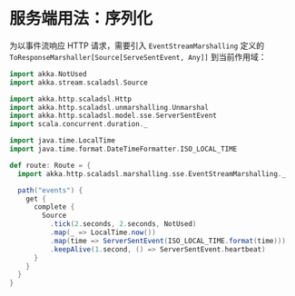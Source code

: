 # 服务端用法：序列化

为以事件流响应 HTTP 请求，需要引入 `EventStreamMarshalling` 定义的 `ToResponseMarshaller[Source[ServeSentEvent, Any]]` 到当前作用域：

```scala
import akka.NotUsed
import akka.stream.scaladsl.Source

import akka.http.scaladsl.Http
import akka.http.scaladsl.unmarshalling.Unmarshal
import akka.http.scaladsl.model.sse.ServerSentEvent
import scala.concurrent.duration._

import java.time.LocalTime
import java.time.format.DateTimeFormatter.ISO_LOCAL_TIME

def route: Route = {
  import akka.http.scaladsl.marshalling.sse.EventStreamMarshalling._

  path("events") {
    get {
      complete {
        Source
          .tick(2.seconds, 2.seconds, NotUsed)
          .map(_ => LocalTime.now())
          .map(time => ServerSentEvent(ISO_LOCAL_TIME.format(time)))
          .keepAlive(1.second, () => ServerSentEvent.heartbeat)
      }
    }
  }
}
```
